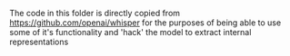 The code in this folder is directly copied from https://github.com/openai/whisper for the purposes of being able to use some of it's functionality and 'hack' the model to extract internal representations